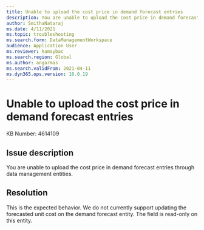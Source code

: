 ```yaml
---
title: Unable to upload the cost price in demand forecast entries
description: You are unable to upload the cost price in demand forecast entries through data management entities
author: SmithaNataraj
ms.date: 4/11/2021
ms.topic: troubleshooting
ms.search.form: DataManagementWorkspace
audience: Application User
ms.reviewer: kamaybac
ms.search.region: Global
ms.author: angarmas
ms.search.validFrom: 2021-04-11
ms.dyn365.ops.version: 10.0.19
---
```


# Unable to upload the cost price in demand forecast entries

KB Number: 4614109

## Issue description
<!-- KFM: Do you mean "demand forecast entries" or "demand forecast entities". Both terms appear in this topic. Do you mean "upload" or "update"? -->
You are unable to upload the cost price in demand forecast entries through data management entities.

## Resolution

This is the expected behavior. We do not currently support updating the forecasted unit cost on the demand forecast entity. The field is read-only on this entity.

